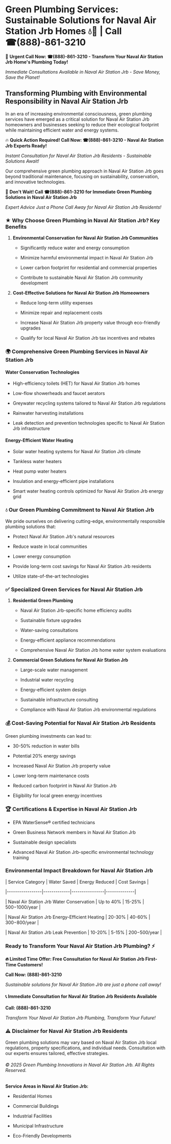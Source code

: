 # Green Plumbing Services: Sustainable Solutions for Naval Air Station Jrb Homes 💧🌿 | Call ☎(888)-861-3210

🚨 **Urgent Call Now: ☎(888)-861-3210 - Transform Your Naval Air Station Jrb Home's Plumbing Today!**
*Immediate Consultations Available in Naval Air Station Jrb - Save Money, Save the Planet!*

## Transforming Plumbing with Environmental Responsibility in Naval Air Station Jrb

In an era of increasing environmental consciousness, green plumbing services have emerged as a critical solution for Naval Air Station Jrb homeowners and businesses seeking to reduce their ecological footprint while maintaining efficient water and energy systems. 

🔥 **Quick Action Required! Call Now: ☎(888)-861-3210 - Naval Air Station Jrb Experts Ready!**
*Instant Consultation for Naval Air Station Jrb Residents - Sustainable Solutions Await!*

Our comprehensive green plumbing approach in Naval Air Station Jrb goes beyond traditional maintenance, focusing on sustainability, conservation, and innovative technologies.

🚨 **Don't Wait! Call ☎(888)-861-3210 for Immediate Green Plumbing Solutions in Naval Air Station Jrb**
*Expert Advice Just a Phone Call Away for Naval Air Station Jrb Residents!*

### ★ Why Choose Green Plumbing in Naval Air Station Jrb? Key Benefits

1. **Environmental Conservation for Naval Air Station Jrb Communities** 
   - Significantly reduce water and energy consumption
   - Minimize harmful environmental impact in Naval Air Station Jrb
   - Lower carbon footprint for residential and commercial properties
   - Contribute to sustainable Naval Air Station Jrb community development

2. **Cost-Effective Solutions for Naval Air Station Jrb Homeowners** 
   - Reduce long-term utility expenses
   - Minimize repair and replacement costs
   - Increase Naval Air Station Jrb property value through eco-friendly upgrades
   - Qualify for local Naval Air Station Jrb tax incentives and rebates

### 🌍 Comprehensive Green Plumbing Services in Naval Air Station Jrb

#### Water Conservation Technologies
- High-efficiency toilets (HET) for Naval Air Station Jrb homes
- Low-flow showerheads and faucet aerators
- Greywater recycling systems tailored to Naval Air Station Jrb regulations
- Rainwater harvesting installations
- Leak detection and prevention technologies specific to Naval Air Station Jrb infrastructure

#### Energy-Efficient Water Heating
- Solar water heating systems for Naval Air Station Jrb climate
- Tankless water heaters
- Heat pump water heaters
- Insulation and energy-efficient pipe installations
- Smart water heating controls optimized for Naval Air Station Jrb energy grid

### 💧 Our Green Plumbing Commitment to Naval Air Station Jrb

We pride ourselves on delivering cutting-edge, environmentally responsible plumbing solutions that:
- Protect Naval Air Station Jrb's natural resources
- Reduce waste in local communities
- Lower energy consumption
- Provide long-term cost savings for Naval Air Station Jrb residents
- Utilize state-of-the-art technologies

### ✅ Specialized Green Services for Naval Air Station Jrb

1. **Residential Green Plumbing**
   - Naval Air Station Jrb-specific home efficiency audits
   - Sustainable fixture upgrades
   - Water-saving consultations
   - Energy-efficient appliance recommendations
   - Comprehensive Naval Air Station Jrb home water system evaluations

2. **Commercial Green Solutions for Naval Air Station Jrb**
   - Large-scale water management
   - Industrial water recycling
   - Energy-efficient system design
   - Sustainable infrastructure consulting
   - Compliance with Naval Air Station Jrb environmental regulations

### 💰 Cost-Saving Potential for Naval Air Station Jrb Residents

Green plumbing investments can lead to:
- 30-50% reduction in water bills
- Potential 20% energy savings
- Increased Naval Air Station Jrb property value
- Lower long-term maintenance costs
- Reduced carbon footprint in Naval Air Station Jrb
- Eligibility for local green energy incentives

### 🏆 Certifications & Expertise in Naval Air Station Jrb

- EPA WaterSense® certified technicians
- Green Business Network members in Naval Air Station Jrb
- Sustainable design specialists
- Advanced Naval Air Station Jrb-specific environmental technology training

### Environmental Impact Breakdown for Naval Air Station Jrb

| Service Category | Water Saved | Energy Reduced | Cost Savings |
|-----------------|-------------|----------------|--------------|
| Naval Air Station Jrb Water Conservation | Up to 40% | 15-25% | $500-$1000/year |
| Naval Air Station Jrb Energy-Efficient Heating | 20-30% | 40-60% | $300-$800/year |
| Naval Air Station Jrb Leak Prevention | 10-20% | 5-15% | $200-$500/year |

### Ready to Transform Your Naval Air Station Jrb Plumbing? ⚡

**🔥 Limited Time Offer: Free Consultation for Naval Air Station Jrb First-Time Customers!**

**Call Now: (888)-861-3210**
*Sustainable solutions for Naval Air Station Jrb are just a phone call away!*

#### 📞 Immediate Consultation for Naval Air Station Jrb Residents Available

**Call: (888)-861-3210**
*Transform Your Naval Air Station Jrb Plumbing, Transform Your Future!*

### ⚠️ Disclaimer for Naval Air Station Jrb Residents

Green plumbing solutions may vary based on Naval Air Station Jrb local regulations, property specifications, and individual needs. Consultation with our experts ensures tailored, effective strategies.

###### © 2025 Green Plumbing Innovations in Naval Air Station Jrb. All Rights Reserved.

**Service Areas in Naval Air Station Jrb:** 
- Residential Homes
- Commercial Buildings
- Industrial Facilities
- Municipal Infrastructure
- Eco-Friendly Developments